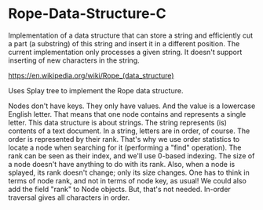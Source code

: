 # Rope-Data-Structure-C

Implementation of a data structure that can store a string and efficiently cut a part (a substring) of this string and insert it in a different position. The current implementation only processes a given string. It doesn't support inserting of new characters in the string.

https://en.wikipedia.org/wiki/Rope_(data_structure)

Uses Splay tree to implement the Rope data structure.

Nodes don't have keys. They only have values. And the value is a lowercase English letter. That means that one node contains and represents a single letter. This data structure is about strings. The string represents (is) contents of a text document. In a string, letters are in order, of course. The order is represented by their rank. That's why we use order statistics to locate a node when searching for it (performing a "find" operation). The rank can be seen as their index, and we'll use 0-based indexing. The size of a node doesn't have anything to do with its rank. Also, when a node is splayed, its rank doesn't change; only its size changes. One has to think in terms of node rank, and not in terms of node key, as usual! We could also add the field "rank" to Node objects. But, that's not needed. In-order traversal gives all characters in order.
